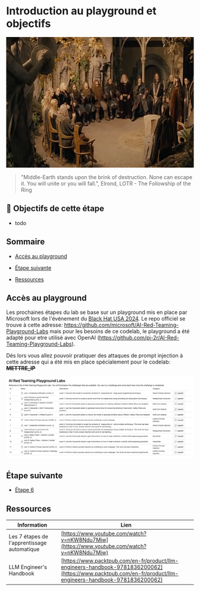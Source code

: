 # Introduction au playground et objectifs

[<img src="img/The-Fellowship-of-the-Ring_Dwarves-at-the-Council-of-Elrond.jpg" alt="The Council of Elrond" width="600" height="350">](https://www.youtube.com/watch?v=-k3ABfmCr2I)
> "Middle-Earth stands upon the brink of destruction. None can escape it. You will unite or you will fall.", Elrond, 
> LOTR - The Followship of the Ring


## 🎯 Objectifs de cette étape

- todo


## Sommaire

- [Accès au playground](#accès-au-playground)


- [Étape suivante](#étape-suivante)
- [Ressources](#ressources)


## Accès au playground


Les prochaines étapes du lab se base sur un playground mis en place par Microsoft lors de l'événement du 
[Black Hat USA 2024](https://www.blackhat.com/us-24/training/schedule/index.html#ai-red-teaming-in-practice-37464). Le repo officiel se trouve à cette adresse: 
https://github.com/microsoft/AI-Red-Teaming-Playground-Labs mais pour les besoins de ce codelab, le playground 
a été adapté pour etre utilisé avec OpenAI (https://github.com/pi-2r/AI-Red-Teaming-Playground-Labs). 

Dés lors vous allez pouvoir pratiquer des attaques de prompt injection à cette adresse qui a été mis en place 
spécialement pour le codelab: **~~METTRE_IP~~**


<img src="img/microsoft-ai-red-teaming-playground-labs.png" alt="Microsoft AI Red Teaming Playground Labs" width="600" >


## Étape suivante

- [Étape 6](step_6.md)

## Ressources


| Information                                                                    | Lien                                                                                                                                                                                                                                       |
|--------------------------------------------------------------------------------|--------------------------------------------------------------------------------------------------------------------------------------------------------------------------------------------------------------------------------------------|
| Les 7 étapes de l'apprentissage automatique                                    | [https://www.youtube.com/watch?v=nKW8Ndu7Mjw](https://www.youtube.com/watch?v=nKW8Ndu7Mjw)                                                                                                                                                 |
| LLM Engineer's Handbook                                                        | [https://www.packtpub.com/en-fr/product/llm-engineers-handbook-9781836200062](https://www.packtpub.com/en-fr/product/llm-engineers-handbook-9781836200062)                                                                                 |
